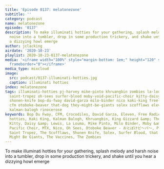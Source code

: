 ```yaml
---
title: 'Episode 0137: melatonezone'
subtitle: ''
category: podcast
name: melatonezone
episode: '0137'
description: To make illuminati hotties for your gathering, splash melody and harsh
  noise into a tumbler, drop in some production trickery, and shake until you hear
  a dizzying howl emerge
author: jclacking
airdate: '2020-10-23'
playlist: 2020-10-23-0137-melatonezone
media: '<iframe width="100%" style="margin-bottom: 1em;" height="120" src="https://www.mixcloud.com/widget/iframe/?feed=%2Fthe-lacking-org%2Fyfxrdl-137-melatonezone%2F&hide_artwork=1&hide_cover=1&light=1"
  frameborder="0"></iframe>'
media_type: mixcloud
image:
  src: podcast/0137-illuminati-hotties.jpg
  caption: illuminati hotties
index: melatonezone
tags: illuminati-hotties pj-harvey mike-pinto khruangbin zombies la-louma king-gizzard-lizard-wizard
  saint-tropez oh-sees surfer-blood moby-void-pacific-choir kitty-daisy-lewis mtx
  shonen-knife bop-du-fway david-garza milo-binder nico kaki-king free-radicals crocodiles
  cfm otoboke-beaver that-dog they-might-be-giants solex scofflaws eleven vaccines
  kalman-balogh rinocerose
keywords: Bop Du Fway, CFM, Crocodiles, David Garza, Eleven, Free Radicals, illuminati
  hotties, Kaki King, Kalman Balogh, Khruangbin, King Gizzard &amp; The Lizard Wizard,
  Kitty, Daisy &amp; Lewis, La Louma, Mike Pinto, Milo Binder, Moby &amp; The Void
  Pacific Choir, MTX, Nico, Oh Sees, Otoboke Beaver - おとぼけビ〜バ〜, PJ Harvey, Rinôçerôse,
  Saint Tropez, The Scofflaws, Shonen Knife, Solex, Surfer Blood, that dog., They
  Might Be Giants, The Vaccines, The Zombies
---
```

To make illuminati hotties for your gathering, splash melody and harsh noise into a tumbler, drop in some production trickery, and shake until you hear a dizzying howl emerge
